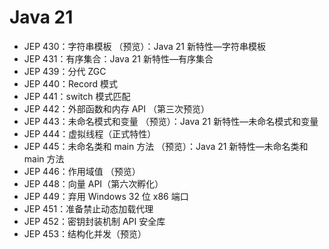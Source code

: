 # Java 21

- JEP 430：字符串模板 （预览）：Java 21 新特性—字符串模板
- JEP 431：有序集合：Java 21 新特性—有序集合
- JEP 439：分代 ZGC
- JEP 440：Record 模式
- JEP 441：switch 模式匹配
- JEP 442：外部函数和内存 API （第三次预览）
- JEP 443：未命名模式和变量 （预览）：Java 21 新特性—未命名模式和变量
- JEP 444：虚拟线程（正式特性）
- JEP 445：未命名类和 main 方法 （预览）：Java 21 新特性—未命名类和 main 方法
- JEP 446：作用域值 （预览）
- JEP 448：向量 API（第六次孵化）
- JEP 449：弃用 Windows 32 位 x86 端口
- JEP 451：准备禁止动态加载代理
- JEP 452：密钥封装机制 API 安全库
- JEP 453：结构化并发（预览）